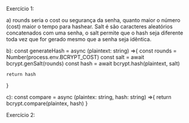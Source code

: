 Exercício 1: 

a) rounds seria o cost ou segurança da senha, quanto maior o número (cost) maior o tempo para hashear. Salt é são caracteres aleatórios concatenados com uma senha, o salt permite que o hash seja diferente toda vez que for gerado mesmo que a senha seja idêntica.

b):
const generateHash = async (plaintext: string) =>{
    const rounds = Number(process.env.BCRYPT_COST)
    const salt = await bcrypt.genSalt(rounds)
    const hash = await bcrypt.hash(plaintext, salt)

    return hash
}

c):
const compare = async (plaintex: string, hash: string) =>{
    return bcrypt.compare(plaintex, hash)
}

Exercício 2:
